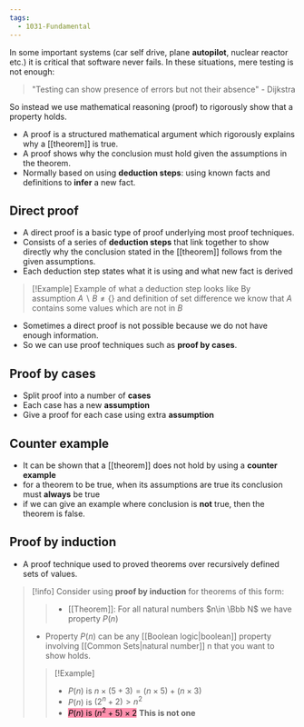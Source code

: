 ```yaml
---
tags:
  - 1031-Fundamental
---
```

In some important systems (car self drive, plane **autopilot**, nuclear reactor etc.) it is critical that software never fails. In these situations, mere testing is not enough:

> "Testing can show presence of errors but not their absence" - Dijkstra

So instead we use mathematical reasoning (proof) to rigorously show that a property holds.

- A proof is a structured mathematical argument which rigorously explains why a [[theorem]] is true.
- A proof shows why the conclusion must hold given the assumptions in the theorem.
- Normally based on using **deduction steps**: using known facts and definitions to **infer** a new fact.

## Direct proof
- A direct proof is a basic type of proof underlying most proof techniques.
- Consists of a series of **deduction steps** that link together to show directly why the conclusion stated in the [[theorem]] follows from the given assumptions.
- Each deduction step states what it is using and what new fact is derived

> [!Example] Example of what a deduction step looks like
> By assumption $A\backslash B\neq \{\}$ and definition of set difference we know that $A$ contains some values which are not in $B$ 

- Sometimes a direct proof is not possible because we do not have enough information.
- So we can use proof techniques such as **proof by cases**.

## Proof by cases
- Split proof into a number of **cases**
- Each case has a new **assumption**
- Give a proof for each case using extra **assumption**

## Counter example
- It can be shown that a [[theorem]] does not hold by using a **counter example**
- for a theorem to be true, when its assumptions are true its conclusion must **always** be true
- if we can give an example where conclusion is **not** true, then the theorem is false.

## Proof by induction
- A proof technique used to proved theorems over recursively defined sets of values.

> [!info] Consider using **proof by induction** for theorems of this form:
> >- [[Theorem]]: For all natural numbers $n\in \Bbb N$ we have property $P(n)$
> - Property $P(n)$ can be any [[Boolean logic|boolean]] property involving [[Common Sets|natural number]] n that you want to show holds.
> > [!Example]
> >- $P(n)$ is $n\times (5+3) = (n\times 5) + (n\times 3)$
> >- $P(n)$ is $(2^n + 2) > n^2$
>>- <mark style="background: #FF5582A6;">$P(n)$ is $(n^2 + 5)\times 2$</mark> **This is not one**

